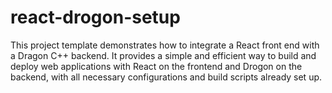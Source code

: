 # react-drogon-setup
This project template demonstrates how to integrate a React front end with a Dragon C++ backend. It provides a simple and efficient way to build and deploy web applications with React on the frontend and Drogon on the backend, with all necessary configurations and build scripts already set up.
